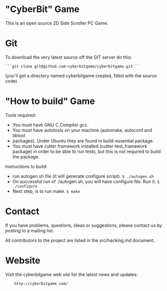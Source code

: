 "CyberBit" Game
=========

This is an open source 2D Side Scroller PC Game. 

Git
=========

To download the very latest source off the GIT server do this:

    ```git clone git@github.com:cyberbitgame/cyberbitgame.git```

(you'll get a directory named cyberbitgame created, filled with the source code)

"How to build" Game
=========

Tools required:

* You must have GNU C Compiler gcc.
* You must have autotools on your machine (automake, autoconf and libtool 
* packages). Under Ubuntu they are found in build-essential package.
* You must have cutter framework installed (cutter-test_framework package) in 
  order to be able to run tests, but this is not required to build the package.

Instructions to build:

* run autogen.sh file (it will generate configure script). ```$ ./autogen.sh```
* On successful run of ./autogen.sh, you will have configure file. 
  Run it. ```$ ./configure```
* Next step, is to run make. ```$ make```

Contact
=========
If you have problems, questions, ideas or suggestions, please contact us
by posting to a mailing list.

All contributors to the project are listed in the src/hacking.md document.

Website
=========

Visit the cyberbitgame web site for the latest news and updates:

        http://cyberbitgame.com/

